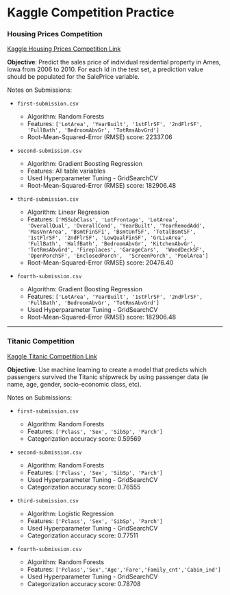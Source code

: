 # Kaggle Competition Practice

### Housing Prices Competition 
[Kaggle Housing Prices Competition Link](https://www.kaggle.com/c/home-data-for-ml-course/overview/description)

**Objective**: Predict the sales price of individual residential property in Ames, Iowa from 2006 to 2010. For each Id in the test set, a prediction value should be populated for the SalePrice variable.

Notes on Submissions: 
- `first-submission.csv` 
	- Algorithm: Random Forests
	- Features: `['LotArea', 'YearBuilt', '1stFlrSF', '2ndFlrSF', 'FullBath', 'BedroomAbvGr', 'TotRmsAbvGrd']`
	- Root-Mean-Squared-Error (RMSE) score: 22337.06

- `second-submission.csv`
	- Algorithm: Gradient Boosting Regression
	- Features: All table variables
	- Used Hyperparameter Tuning - GridSearchCV
	- Root-Mean-Squared-Error (RMSE) score: 182906.48

- `third-submission.csv`
	- Algorithm: Linear Regression
	- Features: `['MSSubClass', 'LotFrontage', 'LotArea', 'OverallQual', 'OverallCond',
       'YearBuilt', 'YearRemodAdd', 'MasVnrArea', 'BsmtFinSF1',
       'BsmtUnfSF', 'TotalBsmtSF', '1stFlrSF', '2ndFlrSF', 'LowQualFinSF',
       'GrLivArea',  'FullBath', 'HalfBath',
       'BedroomAbvGr', 'KitchenAbvGr', 'TotRmsAbvGrd', 'Fireplaces',
        'GarageCars',  'WoodDeckSF', 'OpenPorchSF',
       'EnclosedPorch',  'ScreenPorch', 'PoolArea']`
	- Root-Mean-Squared-Error (RMSE) score: 20476.40

- `fourth-submission.csv`
	- Algorithm: Gradient Boosting Regression
	- Features: `['LotArea', 'YearBuilt', '1stFlrSF', '2ndFlrSF', 'FullBath', 'BedroomAbvGr', 'TotRmsAbvGrd']`
	- Used Hyperparameter Tuning - GridSearchCV
	- Root-Mean-Squared-Error (RMSE) score: 182906.48
	

---


### Titanic Competition 
[Kaggle Titanic Competition Link](https://www.kaggle.com/c/titanic)

**Objective**: Use machine learning to create a model that predicts which passengers survived the Titanic shipwreck by using passenger data (ie name, age, gender, socio-economic class, etc).

Notes on Submissions: 
- `first-submission.csv` 
	- Algorithm: Random Forests
	- Features: `['Pclass', 'Sex', 'SibSp', 'Parch']`
	- Categorization accuracy score: 0.59569

- `second-submission.csv`
	- Algorithm: Random Forests
	- Features: `['Pclass', 'Sex', 'SibSp', 'Parch']`
	- Used Hyperparameter Tuning - GridSearchCV
	- Categorization accuracy score: 0.76555

- `third-submission.csv`
	- Algorithm: Logistic Regression
	- Features: `['Pclass', 'Sex', 'SibSp', 'Parch']`
	- Used Hyperparameter Tuning - GridSearchCV
	- Categorization accuracy score: 0.77511

- `fourth-submission.csv`
	- Algorithm: Random Forests
	- Features: `['Pclass','Sex','Age','Fare','Family_cnt','Cabin_ind']`
	- Used Hyperparameter Tuning - GridSearchCV
	- Categorization accuracy score: 0.78708


	